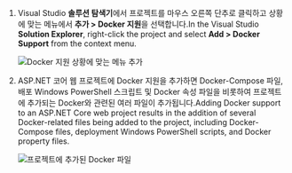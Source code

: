 1. <span data-ttu-id="ed095-101">Visual Studio **솔루션 탐색기**에서 프로젝트를 마우스 오른쪽 단추로 클릭하고 상황에 맞는 메뉴에서 **추가 > Docker 지원**을 선택합니다.</span><span class="sxs-lookup"><span data-stu-id="ed095-101">In the Visual Studio **Solution Explorer**, right-click the project and select **Add > Docker Support** from the context menu.</span></span>
   
    ![Docker 지원 상황에 맞는 메뉴 추가](media/vs-azure-tools-docker-add-docker-support/docker-support-context-menu.png)
2. <span data-ttu-id="ed095-103">ASP.NET 코어 웹 프로젝트에 Docker 지원을 추가하면 Docker-Compose 파일, 배포 Windows PowerShell 스크립트 및 Docker 속성 파일을 비롯하여 프로젝트에 추가되는 Docker와 관련된 여러 파일이 추가됩니다.</span><span class="sxs-lookup"><span data-stu-id="ed095-103">Adding Docker support to an ASP.NET Core web project results in the addition of several Docker-related files being added to the project, including Docker-Compose files, deployment Windows PowerShell scripts, and Docker property files.</span></span> 
   
    ![프로젝트에 추가된 Docker 파일](media/vs-azure-tools-docker-add-docker-support/docker-files-added.png)


